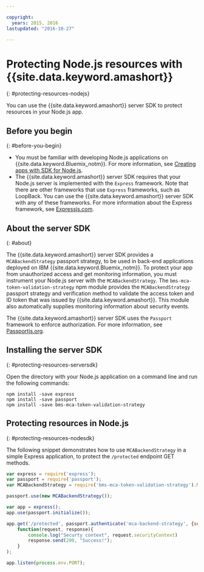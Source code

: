 ```yaml
---

copyright:
  years: 2015, 2016
lastupdated: "2016-10-27"

---
```


# Protecting Node.js resources with {{site.data.keyword.amashort}}
{: #protecting-resources-nodejs}


You can use the {{site.data.keyword.amashort}} server SDK to protect resources in your Node.js app.

## Before you begin
{: #before-you-begin}

* You must be familiar with developing Node.js applications on {{site.data.keyword.Bluemix_notm}}. For more information, see [Creating apps with SDK for Node.js](https://console.{DomainName}/docs/runtimes/nodejs/index.html#nodejs_runtime).
* The {{site.data.keyword.amashort}} server SDK requires that your Node.js server is implemented with the `Express` framework. Note that there are other frameworks that use `Express` frameworks, such as LoopBack. You can use the {{site.data.keyword.amashort}} server SDK with any of these frameworks. For more information about the Express framework, see [Expressjs.com](http://expressjs.com/).

## About the  server SDK
{: #about}

The {{site.data.keyword.amashort}} server SDK provides a `MCABackendStrategy` passport strategy, to be used in back-end applications deployed on IBM {{site.data.keyword.Bluemix_notm}}. To protect your app from unauthorized access and get monitoring information, you must instrument your Node.js server with the `MCABackendStrategy`. The `bms-mca-token-validation-strategy` npm module provides the `MCABackendStrategy` passport strategy and verification method to validate the access token and ID token that was issued by {{site.data.keyword.amashort}}. This module also automatically supplies monitoring information about security events.

The {{site.data.keyword.amashort}} server SDK uses the `Passport` framework to enforce authorization.  For more information, see [Passportjs.org](http://passportjs.org/).

## Installing the  server SDK
{: #protecting-resources-serversdk}

Open the directory with your Node.js application on a command line and run the following commands:

```
npm install -save express
npm install -save passport
npm install -save bms-mca-token-validation-strategy
```

## Protecting resources in Node.js
{: #protecting-resources-nodesdk}

The following snippet demonstrates how to use `MCABackendStrategy` in a simple Express application, to protect the `/protected` endpoint GET methods.

```JavaScript
var express = require('express');
var passport = require('passport');
var MCABackendStrategy = require('bms-mca-token-validation-strategy').MCABackendStrategy;

passport.use(new MCABackendStrategy());

var app = express();
app.use(passport.initialize());

app.get('/protected', passport.authenticate('mca-backend-strategy', {session: false }),
    function(request, response){
		console.log("Securty context", request.securityContext)    
		response.send(200, "Success!");
    }
);

app.listen(process.env.PORT);
```
